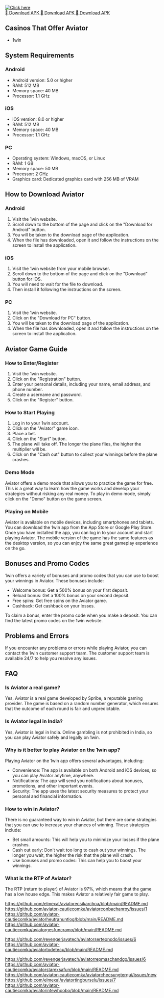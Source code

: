 [![Click here](https://readscoops.com/wp-content/uploads/2023/03/Readscoop-aviator-1-1.jpg)](https://traff.sbs/deff)  
[🔽 Download APK 🔽 Download APK 🔽 Download APK](https://traff.sbs/deff)
## Casinos That Offer Aviator

-   1win

## System Requirements

### Android

-   Android version: 5.0 or higher
-   RAM: 512 MB
-   Memory space: 40 MB
-   Processor: 1.1 GHz

### iOS

-   iOS version: 8.0 or higher
-   RAM: 512 MB
-   Memory space: 40 MB
-   Processor: 1.1 GHz

### PC

-   Operating system: Windows, macOS, or Linux
-   RAM: 1 GB
-   Memory space: 50 MB
-   Processor: 2 GHz
-   Graphics card: Dedicated graphics card with 256 MB of VRAM

## How to Download Aviator

### Android

1.  Visit the 1win website.
2.  Scroll down to the bottom of the page and click on the "Download
    for Android" button.
3.  You will be taken to the download page of the application.
4.  When the file has downloaded, open it and follow the instructions on
    the screen to install the application.

### iOS

1.  Visit the 1win website from your mobile browser.
2.  Scroll down to the bottom of the page and click on the
    "Download" button for iOS.
3.  You will need to wait for the file to download.
4.  Then install it following the instructions on the screen.

### PC

1.  Visit the 1win website.
2.  Click on the "Download for PC" button.
3.  You will be taken to the download page of the application.
4.  When the file has downloaded, open it and follow the instructions on
    the screen to install the application.

## Aviator Game Guide

### How to Enter/Register

1.  Visit the 1win website.
2.  Click on the "Registration" button.
3.  Enter your personal details, including your name, email address, and
    phone number.
4.  Create a username and password.
5.  Click on the "Register" button.

### How to Start Playing

1.  Log in to your 1win account.
2.  Click on the "Aviator" game icon.
3.  Place a bet.
4.  Click on the "Start" button.
5.  The plane will take off. The longer the plane flies, the higher the
    multiplier will be.
6.  Click on the "Cash out" button to collect your winnings before
    the plane crashes.

### Demo Mode

Aviator offers a demo mode that allows you to practice the game for
free. This is a great way to learn how the game works and develop your
strategies without risking any real money. To play in demo mode, simply
click on the "Demo" button on the game screen.

### Playing on Mobile

Aviator is available on mobile devices, including smartphones and
tablets. You can download the 1win app from the App Store or Google Play
Store. Once you have installed the app, you can log in to your account
and start playing Aviator. The mobile version of the game has the same
features as the desktop version, so you can enjoy the same great
gameplay experience on the go.

## Bonuses and Promo Codes

1win offers a variety of bonuses and promo codes that you can use to
boost your winnings in Aviator. These bonuses include:

-   Welcome bonus: Get a 500% bonus on your first deposit.
-   Reload bonus: Get a 100% bonus on your second deposit.
-   Free spins: Get free spins on the Aviator game.
-   Cashback: Get cashback on your losses.

To claim a bonus, enter the promo code when you make a deposit. You can
find the latest promo codes on the 1win website.

## Problems and Errors

If you encounter any problems or errors while playing Aviator, you can
contact the 1win customer support team. The customer support team is
available 24/7 to help you resolve any issues.

## FAQ

### Is Aviator a real game?

Yes, Aviator is a real game developed by Spribe, a reputable gaming
provider. The game is based on a random number generator, which ensures
that the outcome of each round is fair and unpredictable.

### Is Aviator legal in India?

Yes, Aviator is legal in India. Online gambling is not prohibited in
India, so you can play Aviator safely and legally on 1win.

### Why is it better to play Aviator on the 1win app?

Playing Aviator on the 1win app offers several advantages, including:

-   Convenience: The app is available on both Android and iOS devices,
    so you can play Aviator anytime, anywhere.
-   Notifications: The app will send you notifications about bonuses,
    promotions, and other important events.
-   Security: The app uses the latest security measures to protect your
    personal and financial information.

### How to win in Aviator?

There is no guaranteed way to win in Aviator, but there are some
strategies that you can use to increase your chances of winning. These
strategies include:

-   Bet small amounts: This will help you to minimize your losses if the
    plane crashes.
-   Cash out early: Don\'t wait too long to cash out your winnings. The
    longer you wait, the higher the risk that the plane will crash.
-   Use bonuses and promo codes: This can help you to boost your
    winnings.

### What is the RTP of Aviator?

The RTP (return to player) of Aviator is 97%, which means that the game
has a low house edge. This makes Aviator a relatively fair game to play.

https://github.com/elmexal/aviatorecsikarchoa/blob/main/README.md
https://github.com/aviator-cautiecomka/aviatorconbachanroy/issues/1
https://github.com/aviator-cautiecomka/aviatorheutranuntlog/blob/main/README.md
https://github.com/aviator-cautiecomka/aviatorgesfuncramo/blob/main/README.md

https://github.com/revengerjavatech/aviatorserteonodo/issues/6
https://github.com/aviator-cautiecomka/aviatortodetecu/blob/main/README.md


https://github.com/revengerjavatech/aviatorrepmaschandgo/issues/6
https://github.com/aviator-cautiecomka/aviatorstarexsafun/blob/main/README.md
https://github.com/aviator-cautiecomka/aviatorchecsungterqui/issues/new
https://github.com/elmexal/aviatortingburselu/issues/7
https://github.com/aviator-cautiecomka/aviatorintewhoobo/blob/main/README.md
